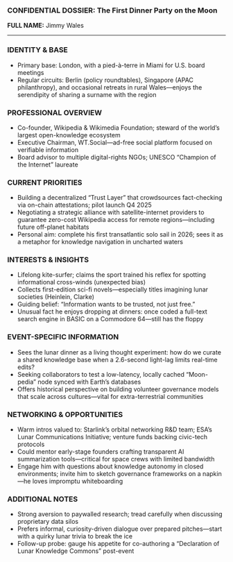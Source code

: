 ### CONFIDENTIAL DOSSIER: The First Dinner Party on the Moon

**FULL NAME:** Jimmy Wales

---
### IDENTITY & BASE
- Primary base: London, with a pied-à-terre in Miami for U.S. board meetings  
- Regular circuits: Berlin (policy roundtables), Singapore (APAC philanthropy), and occasional retreats in rural Wales—enjoys the serendipity of sharing a surname with the region

### PROFESSIONAL OVERVIEW
- Co-founder, Wikipedia & Wikimedia Foundation; steward of the world’s largest open-knowledge ecosystem  
- Executive Chairman, WT.Social—ad-free social platform focused on verifiable information  
- Board advisor to multiple digital-rights NGOs; UNESCO “Champion of the Internet” laureate  

### CURRENT PRIORITIES
- Building a decentralized “Trust Layer” that crowdsources fact-checking via on-chain attestations; pilot launch Q4 2025  
- Negotiating a strategic alliance with satellite-internet providers to guarantee zero-cost Wikipedia access for remote regions—including future off-planet habitats  
- Personal aim: complete his first transatlantic solo sail in 2026; sees it as a metaphor for knowledge navigation in uncharted waters  

### INTERESTS & INSIGHTS
- Lifelong kite-surfer; claims the sport trained his reflex for spotting informational cross-winds (unexpected bias)  
- Collects first-edition sci-fi novels—especially titles imagining lunar societies (Heinlein, Clarke)  
- Guiding belief: “Information wants to be trusted, not just free.”  
- Unusual fact he enjoys dropping at dinners: once coded a full-text search engine in BASIC on a Commodore 64—still has the floppy  

### EVENT-SPECIFIC INFORMATION
- Sees the lunar dinner as a living thought experiment: how do we curate a shared knowledge base when a 2.6-second light-lag limits real-time edits?  
- Seeking collaborators to test a low-latency, locally cached “Moon-pedia” node synced with Earth’s databases  
- Offers historical perspective on building volunteer governance models that scale across cultures—vital for extra-terrestrial communities  

### NETWORKING & OPPORTUNITIES
- Warm intros valued to: Starlink’s orbital networking R&D team; ESA’s Lunar Communications Initiative; venture funds backing civic-tech protocols  
- Could mentor early-stage founders crafting transparent AI summarization tools—critical for space crews with limited bandwidth  
- Engage him with questions about knowledge autonomy in closed environments; invite him to sketch governance frameworks on a napkin—he loves impromptu whiteboarding  

### ADDITIONAL NOTES
- Strong aversion to paywalled research; tread carefully when discussing proprietary data silos  
- Prefers informal, curiosity-driven dialogue over prepared pitches—start with a quirky lunar trivia to break the ice  
- Follow-up probe: gauge his appetite for co-authoring a “Declaration of Lunar Knowledge Commons” post-event